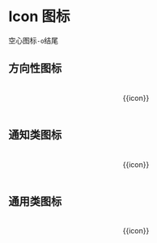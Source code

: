 # Icon 图标

空心图标`-o`结尾

## 方向性图标

<v-row>
  <v-col :span="4" v-for="icon in orientationIconList">
    <div class="icon-block">
      <v-icon :type="icon"></v-icon>
      <p>{{icon}}</p>
    </div>
  </v-col>
</v-row>

## 通知类图标

<v-row>
  <v-col :span="4" v-for="icon in notifyIconList">
    <div class="icon-block">
      <v-icon :type="icon"></v-icon>
      <p>{{icon}}</p>
    </div>
  </v-col>
</v-row>

## 通用类图标

<v-row>
  <v-col :span="4" v-for="icon in usualIconList">
    <div class="icon-block">
      <v-icon :type="icon"></v-icon>
      <p>{{icon}}</p>
    </div>
  </v-col>
</v-row>

<style>
.icon-block{
  text-align: center;
  padding:5px;
}
.icon-block .v-icon::before{
  font-size: 24px;
}
.icon-block:hover{
  background-color: #f2f2f2;
  cursor: pointer;
}
</style>

<script>
const orientationIconList = [
  'up','down', 'right', 'left', 'caret-up', 'caret-down',
  'caret-left', 'caret-right', 'arrow-up','arrow-down', 'arrow-right', 'arrow-left',
  'round-up', 'round-down', 'round-left', 'round-right', 'circle-up', 'circle-down',
  'circle-left', 'circle-right', 'double-left','double-right', 'top', 'bottom'
];
const notifyIconList = [
  'question-circle-o', 'question-circle', 'info-circle-o', 'info-circle', 'close', 'close-circle-o',
  'close-circle', 'check', 'check-circle-o', 'check-circle', 'plus','plus-circle-o',
  'plus-circle', 'minus', 'minus-circle', 'minus-circle-o', 'squre', 'check-squre-o',
  'check-squre', 'circle', 'radio-cricle-o', 'radio-circle', 'clock-o','clock',
  'bell', 'bell-o'
];
const usualIconList = [
  'edit', 'clouddown', 'cloudup', 'cloud-o', 'cloud', 'unlock',
  'lock', 'poweroff', 'link', 'desktop', 'save', 'import',
  'star', 'star-o', 'return','share', 'buychart', 'buycart-o',
  'service', 'service-o', 'comment', 'comment-o', 'group', 'group-o',
  'ticket', 'scan', 'filter', 'delete', 'config','idcard',
  'home', 'home-o', 'search', 'search-block', 'search-block-o', 'refund',
  'mine', 'mine-o', 'logistic', 'heart', 'heart-o', 'message',
  'message-o','coupon', 'text', 'change', 'foot',
  'location', 'location-o', 'camera', 'camera-o', 'camera-plus',
  'loading', 'refresh', 'wifi', 'card', 'user', 'user-o',
  'tag', 'tag-o', 'zengsong', 'helper', 'menu', 'like',
  'like-o', 'exitfull', 'record', 'qrcode', 'sold', 'chart-pie',
  'chart-line', 'chart-bar', 'full', 'mail', 'app-o', 'medal',
  'medal-o', 'app', 'android', 'android-o', 'apple-o', 'apple',
  'file', 'folder','folderopen', 'export', 'more-v', 'more-h',
  'list-block', 'list'
];
export default {
  data(){
    return {
      orientationIconList: orientationIconList,
      notifyIconList: notifyIconList,
      usualIconList: usualIconList,
    };
  },
}
</script>
